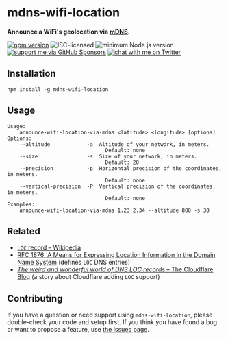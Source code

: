 # mdns-wifi-location

**Announce a WiFi's geolocation via [mDNS](https://en.wikipedia.org/wiki/Multicast_DNS).**

[![npm version](https://img.shields.io/npm/v/mdns-wifi-location.svg)](https://www.npmjs.com/package/mdns-wifi-location)
![ISC-licensed](https://img.shields.io/github/license/derhuerst/mdns-wifi-location.svg)
![minimum Node.js version](https://img.shields.io/node/v/mdns-wifi-location.svg)
[![support me via GitHub Sponsors](https://img.shields.io/badge/support%20me-donate-fa7664.svg)](https://github.com/sponsors/derhuerst)
[![chat with me on Twitter](https://img.shields.io/badge/chat%20with%20me-on%20Twitter-1da1f2.svg)](https://twitter.com/derhuerst)


## Installation

```shell
npm install -g mdns-wifi-location
```


## Usage

```
Usage:
    announce-wifi-location-via-mdns <latitude> <longitude> [options]
Options:
    --altitude            -a  Altitude of your network, in meters.
                                Default: none
    --size                -s  Size of your network, in meters.
                                Default: 20
    --precision           -p  Horizontal precision of the coordinates, in meters.
                                Default: none
    --vertical-precision  -P  Vertical precision of the coordinates, in meters.
                                Default: none
Examples:
    announce-wifi-location-via-mdns 1.23 2.34 --altitude 800 -s 30
```


## Related

- [`LOC` record – Wikipedia](https://en.wikipedia.org/wiki/LOC_record)
- [RFC 1876: A Means for Expressing Location Information in the Domain Name System](https://tools.ietf.org/rfc/rfc1876) (defines `LOC` DNS entries)
- [*The weird and wonderful world of DNS LOC records* – The Cloudflare Blog](https://blog.cloudflare.com/the-weird-and-wonderful-world-of-dns-loc-records/) (a story about Cloudflare adding `LOC` support)


## Contributing

If you have a question or need support using `mdns-wifi-location`, please double-check your code and setup first. If you think you have found a bug or want to propose a feature, use [the issues page](https://github.com/derhuerst/mdns-wifi-location/issues).
